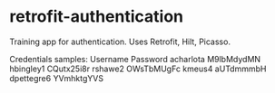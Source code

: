 # retrofit-authentication
Training app for authentication. Uses Retrofit, Hilt, Picasso.

Credentials samples:
Username              Password
acharlota             M9lbMdydMN
hbingley1             CQutx25i8r
rshawe2               OWsTbMUgFc
kmeus4                aUTdmmmbH
dpettegre6            YVmhktgYVS

